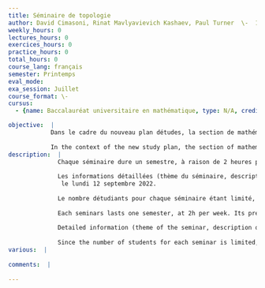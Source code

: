 ```yaml
---
title: Séminaire de topologie
author: David Cimasoni, Rinat Mavlyavievich Kashaev, Paul Turner  \-  13M784P
weekly_hours: 0
lectures_hours: 0
exercices_hours: 0
practice_hours: 0
total_hours: 0
course_lang: français
semester: Printemps
eval_mode: 
exa_session: Juillet
course_format: \-
cursus:
  - {name: Baccalauréat universitaire en mathématique, type: N/A, credits: 6}

objective:  |
            Dans le cadre du nouveau plan détudes, la section de mathématiques propose aux étudiants en Master 5 séminaires à choix, correspondants aux 5 groupes de recherche
            
            In the context of the new study plan, the section of mathematics proposes to its Master students 5 seminars, chosen by the students and corresponding to the 5 research groups
description:  |
              Chaque séminaire dure un semestre, à raison de 2 heures par semaine, lorganisation précise dépendant du groupe de recherche.
              
              Les informations détaillées (thème du séminaire, description du contenu, mode dorganisation) seront publiées dans la page Moodle https://moodle.unige.ch/course/view.php?id=10945
               le lundi 12 septembre 2022.
              
              Le nombre détudiants pour chaque séminaire étant limité, il est indispensable de vous  inscrire dans un des séminaires sur cette même page Moodle, entre le 12 et le 16 septembre 2022.
              
              Each seminars lasts one semester, at 2h per week. Its precise organization will depend on the particular research group
              
              Detailed information (theme of the seminar, description of the content, organization, ) will be published on the Moodle page https://moodle.unige.ch/course/view.php?id=10945 on Monday 12 September 2022.
              
              Since the number of students for each seminar is limited, it is important to enroll in your preferred seminars on the same Moodle page between 12 and 16 September 2022.
various:  |
          
comments:  |
           
---
```

